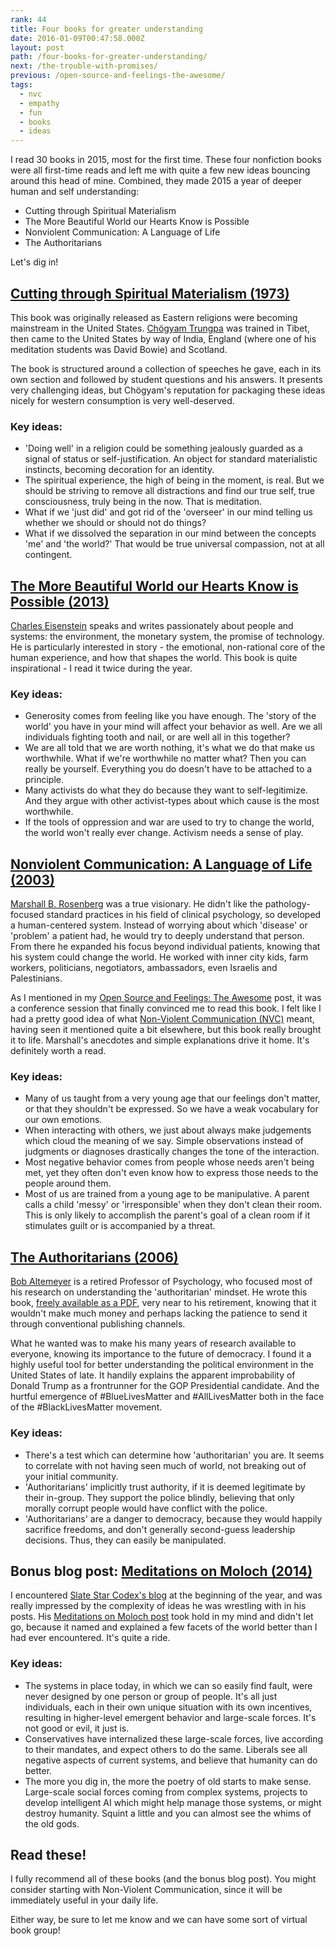 ```yaml
---
rank: 44
title: Four books for greater understanding
date: 2016-01-09T00:47:58.000Z
layout: post
path: /four-books-for-greater-understanding/
next: /the-trouble-with-promises/
previous: /open-source-and-feelings-the-awesome/
tags:
  - nvc
  - empathy
  - fun
  - books
  - ideas
---
```


I read 30 books in 2015, most for the first time. These four nonfiction books were all first-time reads and left me with quite a few new ideas bouncing around this head of mine. Combined, they made 2015 a year of deeper human and self understanding:

* Cutting through Spiritual Materialism
* The More Beautiful World our Hearts Know is Possible
* Nonviolent Communication: A Language of Life
* The Authoritarians

Let's dig in!

<div class='fold'></div>

## [Cutting through Spiritual Materialism (1973)](https://en.wikipedia.org/wiki/Cutting_Through_Spiritual_Materialism)

This book was originally released as Eastern religions were becoming mainstream in the United States. [Chögyam Trungpa](https://en.wikipedia.org/wiki/Ch%C3%B6gyam_Trungpa) was trained in Tibet, then came to the United States by way of India, England (where one of his meditation students was David Bowie) and Scotland.

The book is structured around a collection of speeches he gave, each in its own section and followed by student questions and his answers. It presents very challenging ideas, but Chögyam's reputation for packaging these ideas nicely for western consumption is very well-deserved.

### Key ideas:

* 'Doing well' in a religion could be something jealously guarded as a signal of status or self-justification. An object for standard materialistic instincts, becoming decoration for an identity.
* The spiritual experience, the high of being in the moment, is real. But we should be striving to remove all distractions and find our true self, true consciousness, truly being in the now. That is meditation.
* What if we 'just did' and got rid of the 'overseer' in our mind telling us whether we should or should not do things?
* What if we dissolved the separation in our mind between the concepts 'me' and 'the world?' That would be true universal compassion, not at all contingent.

## [The More Beautiful World our Hearts Know is Possible (2013)](http://charleseisenstein.net/project/the-more-beautiful-world-our-hearts-know-is-possible/)

[Charles Eisenstein](http://charleseisenstein.net/) speaks and writes passionately about people and systems: the environment, the monetary system, the promise of technology. He is particularly interested in story - the emotional, non-rational core of the human experience, and how that shapes the world. This book is quite inspirational - I read it twice during the year.

### Key ideas:

* Generosity comes from feeling like you have enough. The 'story of the world' you have in your mind will affect your behavior as well. Are we all individuals fighting tooth and nail, or are well all in this together?
* We are all told that we are worth nothing, it's what we do that make us worthwhile. What if we're worthwhile no matter what? Then you can really be yourself. Everything you do doesn't have to be attached to a principle.
* Many activists do what they do because they want to self-legitimize. And they argue with other activist-types about which cause is the most worthwhile.
* If the tools of oppression and war are used to try to change the world, the world won't really ever change. Activism needs a sense of play.

## [Nonviolent Communication: A Language of Life (2003)](http://www.amazon.com/Nonviolent-Communication-A-Language-Life/dp/1892005034)

[Marshall B. Rosenberg](https://en.wikipedia.org/wiki/Marshall_Rosenberg) was a true visionary. He didn't like the pathology-focused standard practices in his field of clinical psychology, so developed a human-centered system. Instead of worrying about which 'disease' or 'problem' a patient had, he would try to deeply understand that person. From there he expanded his focus beyond individual patients, knowing that his system could change the world. He worked with inner city kids, farm workers, politicians, negotiators, ambassadors, even Israelis and Palestinians.

As I mentioned in my [Open Source and Feelings: The Awesome](/open-source-and-feelings-the-awesome/) post, it was a conference session that finally convinced me to read this book. I felt like I had a pretty good idea of what [Non-Violent Communication (NVC)](https://en.wikipedia.org/wiki/Nonviolent_Communication) meant, having seen it mentioned quite a bit elsewhere, but this book really brought it to life. Marshall's anecdotes and simple explanations drive it home. It's definitely worth a read.

### Key ideas:

* Many of us taught from a very young age that our feelings don't matter, or that they shouldn't be expressed. So we have a weak vocabulary for our own emotions.
* When interacting with others, we just about always make judgements which cloud the meaning of we say. Simple observations instead of judgments or diagnoses drastically changes the tone of the interaction.
* Most negative behavior comes from people whose needs aren't being met, yet they often don't even know how to express those needs to the people around them.
* Most of us are trained from a young age to be manipulative. A parent calls a child 'messy' or 'irresponsible' when they don't clean their room. This is only likely to accomplish the parent's goal of a clean room if it stimulates guilt or is accompanied by a threat.

## [The Authoritarians (2006)](http://home.cc.umanitoba.ca/~altemey/)

[Bob Altemeyer](https://en.wikipedia.org/wiki/Bob_Altemeyer) is a retired Professor of Psychology, who focused most of his research on understanding the 'authoritarian' mindset. He wrote this book, [freely available as a PDF](http://home.cc.umanitoba.ca/~altemey/), very near to his retirement, knowing that it wouldn't make much money and perhaps lacking the patience to send it through conventional publishing channels.

What he wanted was to make his many years of research available to everyone, knowing its importance to the future of democracy. I found it a highly useful tool for better understanding the political environment in the United States of late. It handily explains the apparent improbability of Donald Trump as a frontrunner for the GOP Presidential candidate. And the hurtful emergence of #BlueLivesMatter and #AllLivesMatter both in the face of the #BlackLivesMatter movement.

### Key ideas:

* There's a test which can determine how 'authoritarian' you are. It seems to correlate with not having seen much of world, not breaking out of your initial community.
* 'Authoritarians' implicitly trust authority, if it is deemed legitimate by their in-group. They support the police blindly, believing that only morally corrupt people would have conflict with the police.
* 'Authoritarians' are a danger to democracy, because they would happily sacrifice freedoms, and don't generally second-guess leadership decisions. Thus, they can easily be manipulated.

## Bonus blog post: [Meditations on Moloch (2014)](http://slatestarcodex.com/2014/07/30/meditations-on-moloch/)

I encountered [Slate Star Codex's blog](http://slatestarcodex.com/) at the beginning of the year, and was really impressed by the complexity of ideas he was wrestling with in his posts. His [Meditations on Moloch post](http://slatestarcodex.com/2014/07/30/meditations-on-moloch/) took hold in my mind and didn't let go, because it named and explained a few facets of the world better than I had ever encountered. It's quite a ride.

### Key ideas:

* The systems in place today, in which we can so easily find fault, were never designed by one person or group of people. It's all just individuals, each in their own unique situation with its own incentives, resulting in higher-level emergent behavior and large-scale forces. It's not good or evil, it just is.
* Conservatives have internalized these large-scale forces, live according to their mandates, and expect others to do the same. Liberals see all negative aspects of current systems, and believe that humanity can do better.
* The more you dig in, the more the poetry of old starts to make sense. Large-scale social forces coming from complex systems, projects to develop intelligent AI which might help manage those systems, or might destroy humanity. Squint a little and you can almost see the whims of the old gods.

## Read these!

I fully recommend all of these books (and the bonus blog post). You might consider starting with Non-Violent Communication, since it will be immediately useful in your daily life.

Either way, be sure to let me know and we can have some sort of virtual book group!
